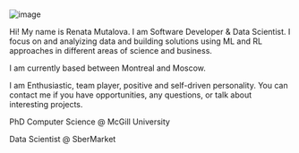 ### 

![image]({https://img.shields.io/badge/LinkedIn-0077B5?style=for-the-badge&logo=linkedin&logoColor=white})

Hi! My name is Renata Mutalova. I am Software Developer & Data Scientist. I focus on and analyizing data and building solutions using ML and RL approaches in different areas of science and business. 

I am currently based between Montreal and Moscow.

I am Enthusiastic, team player, positive and self-driven personality. You can contact me if you have opportunities, any questions, or talk about interesting projects.

PhD Computer Science @ McGill University

Data Scientist @ SberMarket

